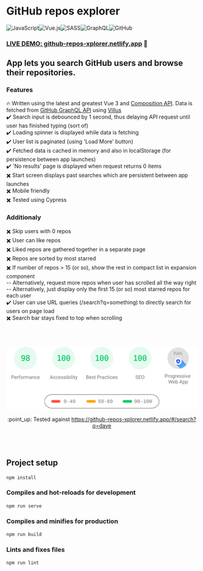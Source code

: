 # GitHub repos explorer

<img alt="JavaScript" src="https://img.shields.io/badge/javascript-%23323330.svg?style=for-the-badge&logo=javascript&logoColor=%23F7DF1E"/><img alt="Vue.js" src="https://img.shields.io/badge/vuejs-%2335495e.svg?style=for-the-badge&logo=vue-dot-js&logoColor=%234FC08D"/><img alt="SASS" src="https://img.shields.io/badge/SASS-hotpink.svg?style=for-the-badge&logo=SASS&logoColor=white"/><img alt="GraphQL" src="https://img.shields.io/badge/-GraphQL-E10098?style=for-the-badge&logo=graphql"/><img alt="GitHub" src="https://img.shields.io/badge/github-%23121011.svg?style=for-the-badge&logo=github&logoColor=white"/>

### [LIVE DEMO: github-repos-xplorer.netlify.app](https://github-repos-xplorer.netlify.app/#/) :link:

## App lets you search GitHub users and browse their repositories. 

### Features
:fire: Written using the latest and greatest Vue 3 and [Composition API](https://v3.vuejs.org/guide/composition-api-introduction.html#why-composition-api). Data is fetched from [GitHub GraphQL API](https://docs.github.com/en/graphql) using [Villus](https://villus.logaretm.com/)  
:heavy_check_mark: Search input is debounced by 1 second, thus delaying API request until user has finished typing (sort of)  
:heavy_check_mark: Loading spinner is displayed while data is fetching  
:heavy_check_mark: User list is paginated (using 'Load More' button)  
:heavy_check_mark: Fetched data is cached in memory and also in localStorage (for persistence between app launches)  
:heavy_check_mark: 'No results' page is displayed when request returns 0 items  
:heavy_multiplication_x: Start screen displays past searches which are persistent between app launches  
:heavy_multiplication_x: Mobile friendly  
:heavy_multiplication_x: Tested using Cypress  


### Additionaly
:heavy_multiplication_x: Skip users with 0 repos  
:heavy_multiplication_x: User can like repos  
:heavy_multiplication_x: Liked repos are gathered together in a separate page  
:heavy_multiplication_x: Repos are sorted by most starred  
:heavy_multiplication_x: If number of repos > 15 (or so), show the rest in compact list in expansion component  
   -- Alternatively, request more repos when user has scrolled all the way right  
   -- Alternatively, just display only the first 15 (or so) most starred repos for each user  
:heavy_check_mark: User can use URL queries (/search?q=something) to directly search for users on page load   
:heavy_multiplication_x: Search bar stays fixed to top when scrolling   

<br />  
<br />  


<p align="center">
    <img src="./lighthouse.svg" width="600px">
</p>
<p align="center">
  :point_up: Tested against <a href="https://pagespeed-insights.herokuapp.com/?url=https://github-repos-xplorer.netlify.app/#/search?q=dave">https://github-repos-xplorer.netlify.app/#/search?q=dave</a>
</p>

<br />  
<br />  


## Project setup
```
npm install
```

### Compiles and hot-reloads for development
```
npm run serve
```

### Compiles and minifies for production
```
npm run build
```

### Lints and fixes files
```
npm run lint
```
